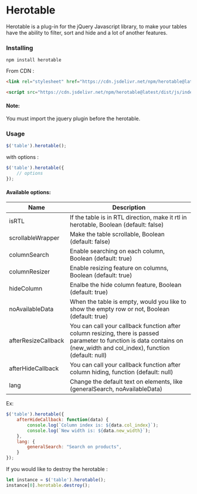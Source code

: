 # Herotable
Herotable is a plug-in for the jQuery Javascript library, to make your tables have the ability to filter, sort and hide and a lot of another features.

### Installing

```shell
npm install herotable
```

From CDN :

```html
<link rel="stylesheet" href="https://cdn.jsdelivr.net/npm/herotable@latest/dist/css/main.min.css">
```

```html
<script src="https://cdn.jsdelivr.net/npm/herotable@latest/dist/js/index.js"></script>
```

#### Note: 
You must import the jquery plugin before the herotable.

### Usage

```js
$('table').herotable();
```


with options :

```js
$('table').herotable({
    // options
});
```

#### Available options:
|       Name         |      Description     |
|--------------------| ---------------------|
|isRTL               | If the table is in RTL direction, make it rtl in herotable, Boolean (default: false)|
|scrollableWrapper   | Make the table scrollable, Boolean (default: false)|
|columnSearch        | Enable searching on each column, Boolean (default: true)|
|columnResizer       | Enable resizing feature on columns, Boolean (default: true)|
|hideColumn          | Enalbe the hide column feature, Boolean (default: true) |
|noAvailableData     | When the table is empty, would you like to show the empty row or not, Boolean (default: true)|
|afterResizeCallback | You can call your callback function after column resizing, there is passed parameter to function is data contains on (new_width and col_index), function (default: null)|
|afterHideCallback   | You can call your callback function after column hiding, function (default: null)|
|lang                | Change the default text on elements, like (generalSearch, noAvailableData)|


Ex:

```js
$('table').herotable({
    afterHideCallback: function(data) {
        console.log(`Column index is: ${data.col_index}`);
        console.log(`New width is: ${data.new_width}`);
    },
    lang: {
        generalSearch: "Search on products",
    }
});
```


If you would like to destroy the herotable :
```js
let instance = $('table').herotable();
instance[0].herotable.destroy();
```
